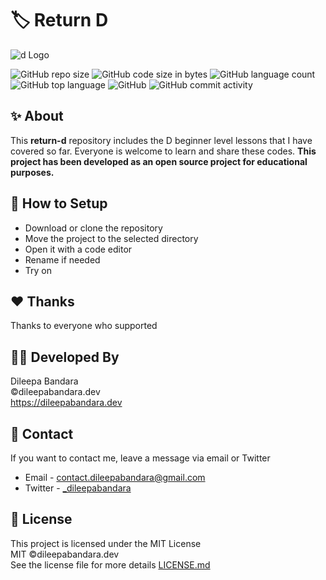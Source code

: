 # 🏷️ Return D

![d Logo](https://img.icons8.com/color/98/000000/d.png)


![GitHub repo size](https://img.shields.io/github/repo-size/dileepabandara/return-d?color=red&label=repository%20size)
![GitHub code size in bytes](https://img.shields.io/github/languages/code-size/dileepabandara/return-d?color=red)
![GitHub language count](https://img.shields.io/github/languages/count/dileepabandara/return-d)
![GitHub top language](https://img.shields.io/github/languages/top/dileepabandara/return-d)
![GitHub](https://img.shields.io/github/license/dileepabandara/return-d?color=yellow)
![GitHub commit activity](https://img.shields.io/github/commit-activity/m/dileepabandara/return-d?color=brightgreen&label=commits)

## ✨ About

This **return-d** repository includes the D beginner level lessons that I have covered so far. Everyone is welcome to learn and share these codes. **This project has been developed as an open source project for educational purposes.**

## 🍃 How to Setup

- Download or clone the repository
- Move the project to the selected directory
- Open it with a code editor
- Rename if needed
- Try on

## ❤️ Thanks

Thanks to everyone who supported

## 👨‍💻 Developed By

Dileepa Bandara  
©dileepabandara.dev  
<https://dileepabandara.dev>

## 💬 Contact

If you want to contact me, leave a message via email or Twitter

- Email - <contact.dileepabandara@gmail.com>
- Twitter - [_dileepabandara](https://twitter.com/_dileepabandara)

## 📜 License

This project is licensed under the MIT License  
MIT ©dileepabandara.dev  
See the license file for more details [LICENSE.md](https://github.com/dileepabandara/return-d/blob/main/LICENSE)
